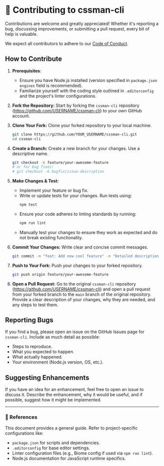 # 🤝 Contributing to cssman-cli

Contributions are welcome and greatly appreciated! Whether it's reporting a bug, discussing improvements, or submitting a pull request, every bit of help is valuable.

We expect all contributors to adhere to our [Code of Conduct](CODE_OF_CONDUCT.md).

## How to Contribute

1.  **Prerequisites**:
    *   Ensure you have Node.js installed (version specified in `package.json` `engines` field is recommended).
    *   Familiarize yourself with the coding style outlined in `.editorconfig` and the project's linter configurations.

2.  **Fork the Repository:** Start by forking the `cssman-cli` repository (https://github.com/USERNAME/cssman-cli) to your own GitHub account.

3.  **Clone Your Fork:** Clone your forked repository to your local machine.
    ```bash
    git clone https://github.com/YOUR_USERNAME/cssman-cli.git
    cd cssman-cli
    ```

4.  **Create a Branch:** Create a new branch for your changes. Use a descriptive name.
    ```bash
    git checkout -b feature/your-awesome-feature
    # or for bug fixes:
    # git checkout -b bugfix/issue-description
    ```

5.  **Make Changes & Test:**
    *   Implement your feature or bug fix.
    *   Write or update tests for your changes. Run tests using:
        ```bash
        npm test
        ```
    *   Ensure your code adheres to linting standards by running:
        ```bash
        npm run lint
        ```
    *   Manually test your changes to ensure they work as expected and do not break existing functionality.

6.  **Commit Your Changes:** Write clear and concise commit messages.
    ```bash
    git commit -m "feat: Add new cool feature" -m "Detailed description of the feature and why it's useful."
    ```

7.  **Push to Your Fork:** Push your changes to your forked repository.
    ```bash
    git push origin feature/your-awesome-feature
    ```

8.  **Open a Pull Request:** Go to the original `cssman-cli` repository (https://github.com/USERNAME/cssman-cli) and open a pull request from your forked branch to the `main` branch of the original repository. Provide a clear description of your changes, why they are needed, and any steps to test them.

## Reporting Bugs

If you find a bug, please open an issue on the GitHub Issues page for `cssman-cli`. Include as much detail as possible:
*   Steps to reproduce.
*   What you expected to happen.
*   What actually happened.
*   Your environment (Node.js version, OS, etc.).

## Suggesting Enhancements

If you have an idea for an enhancement, feel free to open an issue to discuss it. Describe the enhancement, why it would be useful, and if possible, suggest how it might be implemented.

---

### 📝 References

This document provides a general guide. Refer to project-specific configurations like:
*   `package.json` for scripts and dependencies.
*   `.editorconfig` for base editor settings.
*   Linter configuration files (e.g., Biome config if used via `npm run lint`).
*   Node.js documentation for JavaScript runtime specifics.
